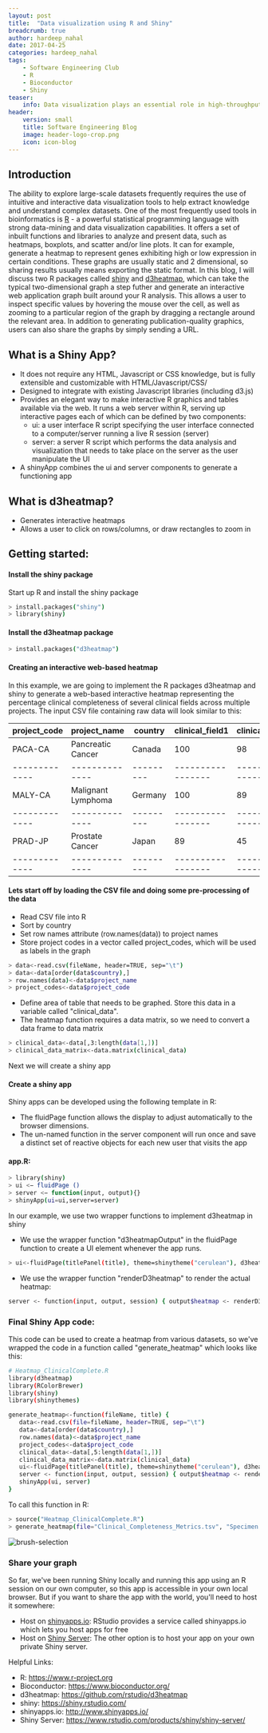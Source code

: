 ```yaml
---
layout: post
title:  "Data visualization using R and Shiny"
breadcrumb: true
author: hardeep_nahal
date: 2017-04-25
categories: hardeep_nahal
tags:
    - Software Engineering Club
    - R
    - Bioconductor
    - Shiny
teaser:
    info: Data visualization plays an essential role in high-throughput biology. It allows researchers to explore, understand and communicate data in a way descriptive statistics cannot compete with. 
header:
    version: small
    title: Software Engineering Blog
    image: header-logo-crop.png
    icon: icon-blog
---
```


## Introduction

The ability to explore large-scale datasets frequently requires the use of intuitive and interactive data visualization tools to help extract knowledge and understand complex datasets. One of the most frequently used tools in bioinformatics is [R] - a powerful statistical programming language with strong data-mining and data visualization capabilities. It offers a set of inbuilt functions and libraries to analyze and present data, such as heatmaps, boxplots, and scatter and/or line plots. It can for example, generate a heatmap to represent genes exhibiting high or low expression in certain conditions. These graphs are usually static and 2 dimensional, so sharing results usually means exporting the static format. In this blog, I will discuss two R packages called [shiny] and [d3heatmap], which can take the typical two-dimensional graph a step futher and generate an interactive web application graph built around your R analysis. This allows a user to inspect specific values by hovering the mouse over the cell, as well as zooming to a particular region of the graph by dragging a rectangle around the relevant area. In addition to generating publication-quality graphics, users can also share the graphs by simply sending a URL. 


## What is a Shiny App?

* It does not require any HTML, Javascript or CSS knowledge, but is fully extensible and customizable with HTML/Javascript/CSS/
* Designed to integrate with existing Javascript libraries (including d3.js)
* Provides an elegant way to make interactive R graphics and tables available via the web. It runs a web server within R, serving up interactive pages each of which can be defined by two components:
   * ui: a user interface R script specifying the user interface connected to a computer/server running a live R session (server)
   * server: a server R script which performs the data analysis and visualization that needs to take place on the server as the user manipulate the UI
* A shinyApp combines the ui and server components to generate a functioning app

## What is d3heatmap?
* Generates interactive heatmaps 
* Allows a user to click on rows/columns, or draw rectangles to zoom in


## Getting started:

#### Install the shiny package
Start up R and install the shiny package

~~~bash
> install.packages("shiny")
> library(shiny)
~~~

#### Install the d3heatmap package

~~~bash
> install.packages("d3heatmap")
~~~


#### Creating an interactive web-based heatmap
In this example, we are going to implement the R packages d3heatmap and shiny to generate a web-based interactive heatmap representing the percentage clinical completeness of several clinical fields across multiple projects. The input CSV file containing raw data will look similar to this:

|project_code|project_name|country|clinical_field1|clinical_field2|clinical_field3|
|-------------|--------------|---------|-----------------|-----------------|-----------------|
PACA-CA|Pancreatic Cancer|Canada|100|98|65|
|-------------|--------------|---------|-----------------|-----------------|-----------------|
MALY-CA|Malignant Lymphoma|Germany|100|89|98|
|-------------|--------------|---------|-----------------|-----------------|-----------------|
PRAD-JP|Prostate Cancer|Japan|89|45|23|
|-------------|--------------|---------|-----------------|-----------------|-----------------|


#### Lets start off by loading the CSV file and doing some pre-processing of the data

* Read CSV file into R
* Sort by country
* Set row names attribute (row.names(data)) to project names
* Store project codes in a vector called project_codes, which will be used as labels in the graph

~~~bash
> data<-read.csv(fileName, header=TRUE, sep="\t")
> data<-data[order(data$country),]
> row.names(data)<-data$project_name
> project_codes<-data$project_code
~~~

* Define area of table that needs to be graphed. Store this data in a variable called "clinical_data". 
* The heatmap function requires a data matrix, so we need to convert a data frame to data matrix

~~~bash
> clinical_data<-data[,3:length(data[1,])]
> clinical_data_matrix<-data.matrix(clinical_data)
~~~

Next we will create a shiny app
 
#### Create a shiny app
Shiny apps can be developed using the following template in R:

* The fluidPage function allows the display to adjust automatically to the browser dimensions.
* The un-named function in the server component will run once and save a distinct set of reactive objects for each new user that visits the app

#### app.R:
~~~bash
> library(shiny)
> ui <− fluidPage ()
> server <− function(input, output){}
> shinyApp(ui=ui,server=server)
~~~

In our example, we use two wrapper functions to implement d3heatmap in shiny

* We use the wrapper function "d3heatmapOutput" in the fluidPage function to create a UI element whenever the app runs.

~~~bash
> ui<-fluidPage(titlePanel(title), theme=shinytheme("cerulean"), d3heatmapOutput("heatmap", height="800px", width="80%"))
~~~

* We use the wrapper function "renderD3heatmap" to render the actual heatmap:

~~~bash
server <- function(input, output, session) { output$heatmap <- renderD3heatmap({d3heatmap(clinical_data_matrix, Rowv=NA, Colv=NA, col=brewer.pal(9,"Reds"), scale="none", RowSideColors=country_colours, cellnote=clinical_data, labRow=project_codes, xaxis_font_size=10, yaxis_font_size=10, height=900)})}
~~~

### Final Shiny App code:
This code can be used to create a heatmap from various datasets, so we've wrapped the code in a function called "generate_heatmap" which looks like this:

~~~bash
# Heatmap_ClinicalComplete.R
library(d3heatmap)
library(RColorBrewer)
library(shiny)
library(shinythemes)

generate_heatmap<-function(fileName, title) {
   data<-read.csv(file=fileName, header=TRUE, sep="\t")
   data<-data[order(data$country),]
   row.names(data)<-data$project_name
   project_codes<-data$project_code
   clinical_data<-data[,5:length(data[1,])]
   clinical_data_matrix<-data.matrix(clinical_data)
   ui<-fluidPage(titlePanel(title), theme=shinytheme("cerulean"), d3heatmapOutput("heatmap", height="800px", width="80%"))
   server <- function(input, output, session) { output$heatmap <- renderD3heatmap({d3heatmap(clinical_data_matrix, Rowv=NA, Colv=NA, col=brewer.pal(9,"Reds"), scale="none", cellnote=clinical_data, labRow=project_codes, xaxis_font_size=10, yaxis_font_size=10, height=900)})}
   shinyApp(ui, server)
}
~~~

To call this function in R:

~~~bash
> source("Heatmap_ClinicalComplete.R")
> generate_heatmap(file="Clinical_Completeness_Metrics.tsv", "Specimen Clinical Completeness")
~~~

<img src="/images/hardeep_nahal/R-shiny-d3heatmap-demo.gif" alt="brush-selection" style="max-width: 600px;"/>


### Share your graph

So far, we've been running Shiny locally and running this app using an R session on our own computer, so this app is accessible in your own local browser. But if you want to share the app with the world, you'll need to host it somewhere:

* Host on [shinyapps.io]: RStudio provides a service called shinyapps.io which lets you host apps for free
* Host on [Shiny Server]: The other option is to host your app on your own private Shiny server.

Helpful Links:

* R: <https://www.r-project.org>
* Bioconductor: <https://www.bioconductor.org/>
* d3heatmap: <https://github.com/rstudio/d3heatmap>
* shiny: <https://shiny.rstudio.com/>
* shinyapps.io: <http://www.shinyapps.io/>
* Shiny Server: <https://www.rstudio.com/products/shiny/shiny-server/>

[R]: https://www.r-project.org
[d3heatmap]: https://github.com/rstudio/d3heatmap
[shiny]: https://shiny.rstudio.com/
[shinyapps.io]: http://www.shinyapps.io/
[Shiny Server]: https://www.rstudio.com/products/shiny/shiny-server/
